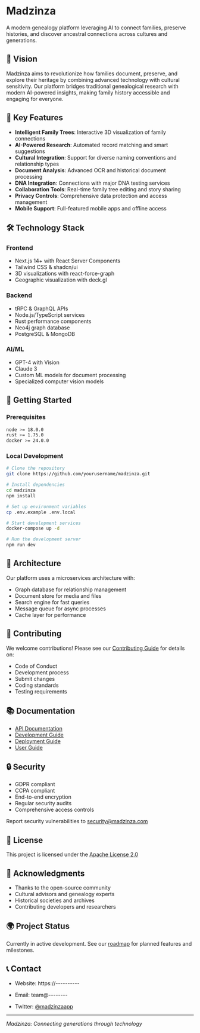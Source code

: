 # Madzinza

A modern genealogy platform leveraging AI to connect families, preserve histories, and discover ancestral connections across cultures and generations.

## 🌟 Vision

Madzinza aims to revolutionize how families document, preserve, and explore their heritage by combining advanced technology with cultural sensitivity. Our platform bridges traditional genealogical research with modern AI-powered insights, making family history accessible and engaging for everyone.

## 🚀 Key Features

- **Intelligent Family Trees**: Interactive 3D visualization of family connections
- **AI-Powered Research**: Automated record matching and smart suggestions
- **Cultural Integration**: Support for diverse naming conventions and relationship types
- **Document Analysis**: Advanced OCR and historical document processing
- **DNA Integration**: Connections with major DNA testing services
- **Collaboration Tools**: Real-time family tree editing and story sharing
- **Privacy Controls**: Comprehensive data protection and access management
- **Mobile Support**: Full-featured mobile apps and offline access

## 🛠️ Technology Stack

### Frontend
- Next.js 14+ with React Server Components
- Tailwind CSS & shadcn/ui
- 3D visualizations with react-force-graph
- Geographic visualization with deck.gl

### Backend
- tRPC & GraphQL APIs
- Node.js/TypeScript services
- Rust performance components
- Neo4j graph database
- PostgreSQL & MongoDB

### AI/ML
- GPT-4 with Vision
- Claude 3
- Custom ML models for document processing
- Specialized computer vision models

## 🌱 Getting Started

### Prerequisites
```bash
node >= 18.0.0
rust >= 1.75.0
docker >= 24.0.0
```

### Local Development
```bash
# Clone the repository
git clone https://github.com/yourusername/madzinza.git

# Install dependencies
cd madzinza
npm install

# Set up environment variables
cp .env.example .env.local

# Start development services
docker-compose up -d

# Run the development server
npm run dev
```

## 📐 Architecture

Our platform uses a microservices architecture with:
- Graph database for relationship management
- Document store for media and files
- Search engine for fast queries
- Message queue for async processes
- Cache layer for performance

## 🤝 Contributing

We welcome contributions! Please see our [Contributing Guide](CONTRIBUTING.md) for details on:
- Code of Conduct
- Development process
- Submit changes
- Coding standards
- Testing requirements

## 📚 Documentation

- [API Documentation](docs/api/README.md)
- [Development Guide](docs/development/README.md)
- [Deployment Guide](docs/deployment/README.md)
- [User Guide](docs/user/README.md)

## 🔒 Security

- GDPR compliant
- CCPA compliant
- End-to-end encryption
- Regular security audits
- Comprehensive access controls

Report security vulnerabilities to security@madzinza.com

## 📄 License

This project is licensed under the [Apache License 2.0](LICENSE)

## 🙏 Acknowledgments

- Thanks to the open-source community
- Cultural advisors and genealogy experts
- Historical societies and archives
- Contributing developers and researchers

## 🌍 Project Status

Currently in active development. See our [roadmap](ROADMAP.md) for planned features and milestones.

## 📞 Contact

- Website: https://----------
- Email: team@--------





- Twitter: [@madzinzaapp](https://twitter.com/madzinzaapp)

---

*Madzinza: Connecting generations through technology*
